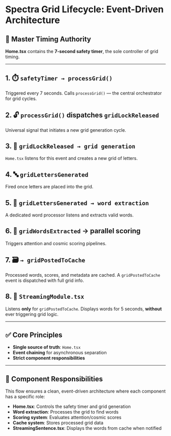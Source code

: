 # Spectra Grid Lifecycle: Event-Driven Architecture

## 🧭 Master Timing Authority

**Home.tsx** contains the **7-second safety timer**, the sole controller of grid timing.

---

## 1. ⏱️ `safetyTimer → processGrid()`

Triggered every 7 seconds. Calls `processGrid()` — the central orchestrator for grid cycles.

## 2. 🔓 `processGrid()` dispatches `gridLockReleased`

Universal signal that initiates a new grid generation cycle.

## 3. 🧬 `gridLockReleased → grid generation`

`Home.tsx` listens for this event and creates a new grid of letters.

## 4. 🔤 `gridLettersGenerated`

Fired once letters are placed into the grid.

## 5. 🧠 `gridLettersGenerated → word extraction`

A dedicated word processor listens and extracts valid words.

## 6. 🧮 `gridWordsExtracted` → parallel scoring

Triggers attention and cosmic scoring pipelines.

## 7. 🗃️ `→ gridPostedToCache`

Processed words, scores, and metadata are cached. A `gridPostedToCache` event is dispatched with full grid info.

## 8. 🎥 `StreamingModule.tsx`

Listens **only** for `gridPostedToCache`. Displays words for 5 seconds, **without** ever triggering grid logic.

---

## ✅ Core Principles

* **Single source of truth**: `Home.tsx`
* **Event chaining** for asynchronous separation
* **Strict component responsibilities**

---

## 📌 Component Responsibilities

This flow ensures a clean, event-driven architecture where each component has a specific role:

* **Home.tsx**: Controls the safety timer and grid generation
* **Word extraction**: Processes the grid to find words
* **Scoring system**: Evaluates attention/cosmic scores
* **Cache system**: Stores processed grid data
* **StreamingSentence.tsx**: Displays the words from cache when notified
